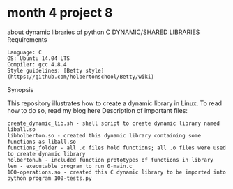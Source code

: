 # month 4 project 8
about dynamic libraries of python 
C DYNAMIC/SHARED LIBRARIES
Requirements

    Language: C
    OS: Ubuntu 14.04 LTS
    Compiler: gcc 4.8.4
    Style guidelines: [Betty style] (https://github.com/holbertonschool/Betty/wiki)

Synopsis

This repository illustrates how to create a dynamic library in Linux. To read how to do so, read my blog here
Description of important files:

    create_dynamic_lib.sh - shell script to create dynamic library named liball.so
    libholberton.so - created this dynamic library containing some functions as liball.so
    functions_folder - all .c files hold functions; all .o files were used to create dynamic library
    holberton.h - included function prototypes of functions in library
    len - executable program to run 0-main.c
    100-operations.so - created this C dynamic library to be imported into python program 100-tests.py

